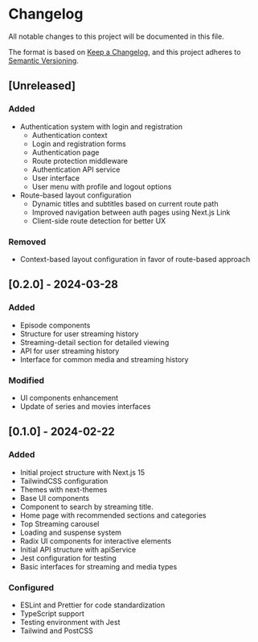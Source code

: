 # Changelog

All notable changes to this project will be documented in this file.

The format is based on [Keep a Changelog](https://keepachangelog.com/en/1.0.0/),
and this project adheres to [Semantic Versioning](https://semver.org/spec/v2.0.0.html).

## [Unreleased]

### Added
- Authentication system with login and registration
  - Authentication context
  - Login and registration forms
  - Authentication page
  - Route protection middleware
  - Authentication API service
  - User interface
  - User menu with profile and logout options
- Route-based layout configuration
  - Dynamic titles and subtitles based on current route path
  - Improved navigation between auth pages using Next.js Link
  - Client-side route detection for better UX

### Removed
- Context-based layout configuration in favor of route-based approach

## [0.2.0] - 2024-03-28

### Added
- Episode components
- Structure for user streaming history
- Streaming-detail section for detailed viewing
- API for user streaming history
- Interface for common media and streaming history

### Modified
- UI components enhancement
- Update of series and movies interfaces

## [0.1.0] - 2024-02-22

### Added
- Initial project structure with Next.js 15
- TailwindCSS configuration
- Themes with next-themes
- Base UI components
- Component to search by streaming title.
- Home page with recommended sections and categories
- Top Streaming carousel
- Loading and suspense system
- Radix UI components for interactive elements
- Initial API structure with apiService
- Jest configuration for testing
- Basic interfaces for streaming and media types

### Configured
- ESLint and Prettier for code standardization
- TypeScript support
- Testing environment with Jest
- Tailwind and PostCSS 